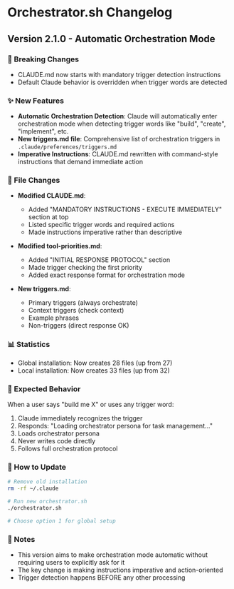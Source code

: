 # Orchestrator.sh Changelog

## Version 2.1.0 - Automatic Orchestration Mode

### 🚨 Breaking Changes
- CLAUDE.md now starts with mandatory trigger detection instructions
- Default Claude behavior is overridden when trigger words are detected

### ✨ New Features
- **Automatic Orchestration Detection**: Claude will automatically enter orchestration mode when detecting trigger words like "build", "create", "implement", etc.
- **New triggers.md file**: Comprehensive list of orchestration triggers in `.claude/preferences/triggers.md`
- **Imperative Instructions**: CLAUDE.md rewritten with command-style instructions that demand immediate action

### 📝 File Changes
- **Modified CLAUDE.md**: 
  - Added "MANDATORY INSTRUCTIONS - EXECUTE IMMEDIATELY" section at top
  - Listed specific trigger words and required actions
  - Made instructions imperative rather than descriptive
  
- **Modified tool-priorities.md**:
  - Added "INITIAL RESPONSE PROTOCOL" section
  - Made trigger checking the first priority
  - Added exact response format for orchestration mode

- **New triggers.md**:
  - Primary triggers (always orchestrate)
  - Context triggers (check context)
  - Example phrases
  - Non-triggers (direct response OK)

### 📊 Statistics
- Global installation: Now creates 28 files (up from 27)
- Local installation: Now creates 33 files (up from 32)

### 🎯 Expected Behavior
When a user says "build me X" or uses any trigger word:
1. Claude immediately recognizes the trigger
2. Responds: "Loading orchestrator persona for task management..."
3. Loads orchestrator persona
4. Never writes code directly
5. Follows full orchestration protocol

### 🔧 How to Update
```bash
# Remove old installation
rm -rf ~/.claude

# Run new orchestrator.sh
./orchestrator.sh

# Choose option 1 for global setup
```

### 📌 Notes
- This version aims to make orchestration mode automatic without requiring users to explicitly ask for it
- The key change is making instructions imperative and action-oriented
- Trigger detection happens BEFORE any other processing
